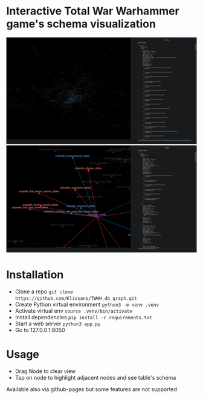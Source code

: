 # Interactive Total War Warhammer game's schema visualization
![](.github/assets/images/Screenshot%20(260).jpg)
![](.github/assets/images/Screenshot%20(259).jpg)

# Installation
* Clone a repo `git clone https://github.com/Klissans/TWWH_db_graph.git`
* Create Python virtual environment `python3 -m venv .venv`
* Activate virtual env `source .venv/bin/activate`
* Install dependencies `pip install -r requirements.txt`
* Start a web server `python3 app.py`
* Go to 127.0.0.1:8050

# Usage
* Drag Node to clear view
* Tap on node to highlight adjacent nodes and see table's schema

Available also via github-pages but some features are not supported
